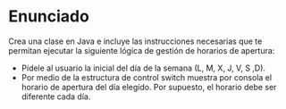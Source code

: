# Enunciado

Crea una clase en Java e incluye las instrucciones necesarias que te permitan ejecutar la siguiente lógica de gestión de horarios de apertura:

- Pídele al usuario la inicial del día de la semana (L, M, X, J, V, S ,D).
- Por medio de la estructura de control switch muestra por consola el horario de apertura del día elegído. Por supuesto, el horario debe ser diferente cada día.
